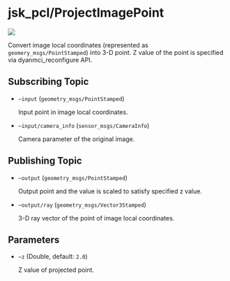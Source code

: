 # jsk_pcl/ProjectImagePoint
![](project_image_point.png)

Convert image local coordinates (represented as `geomery_msgs/PointStamped`) into 3-D point.
Z value of the point is specified via dyanmci_reconfigure API.

## Subscribing Topic
* `~input` (`geometry_msgs/PointStamped`)

  Input point in image local coordinates.
* `~input/camera_info` (`sensor_msgs/CameraInfo`)

  Camera parameter of the original image.

## Publishing Topic
* `~output` (`geometry_msgs/PointStamped`)

  Output point and the value is scaled to satisfy specified z value.
* `~output/ray` (`geometry_msgs/Vector3Stamped`)

  3-D ray vector of the point of image local coordinates.
## Parameters
* `~z` (Double, default: `2.0`)

  Z value of projected point.
